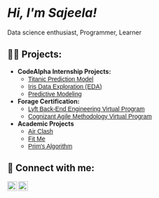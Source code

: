 <h1><i>Hi, I'm Sajeela!</i></h1>
Data science enthusiast, 
Programmer, 
Learner

<h2>👨‍💻 Projects:</h2>

<ul>
  <li><b>CodeAlpha Internship Projects:</b>
    <ul>
      <li><a href="https://github.com/saJeelakhan/CodeAlpha_Titanic_Classification_Model.git" style="font-family: Arial, sans-serif;">Titanic Prediction Model</a></li>
      <li><a href="https://github.com/saJeelakhan/CodeAlpha_Data_Exploration_Iris_dataset.git" style="font-family: Arial, sans-serif;">Iris Data Exploration (EDA)</a></li>
      <li><a href="https://github.com/saJeelakhan/CodeAlpha_Predictive_Modeling_with_Linear_Regression.git" style="font-family: Arial, sans-serif;">Predictive Modeling</a></li>
    </ul>
  </li>
  
  <li><b>Forage Certification:</b>
    <ul>
      <li><a href="https://github.com/saJeelakhan/forage-lyft-starter-repo.git" style="font-family: Arial, sans-serif;">Lyft Back-End Engineering Virtual Program</a></li>
      <li><a href="https://forage-uploads-prod.s3.amazonaws.com/completion-certificates/Cognizant/ZZswQd6xGydd758vz_Cognizant_3DbF57c8bNSSRRmAi_1688891819422_completion_certificate.pdf" style="font-family: Arial, sans-serif;">Cognizant Agile Methodology Virtual Program</a></li>
    </ul>
  </li>
  
  <li><b>Academic Projects</b>
    <ul>
      <li><a href="https://github.com/saJeelakhan/Air_Clash_Pygame.git" style="font-family: Arial, sans-serif;">Air Clash</a></li>
      <li><a href="https://github.com/saJeelakhan/Fit_Me_Java_swing.git" style="font-family: Arial, sans-serif;">Fit Me</a></li>
      <li><a href="https://github.com/saJeelakhan/Prims_Algorithm_Tutor.git" style="font-family: Arial, sans-serif;">Prim's Algorithm</a></li>
    </ul>
  </li>
</ul>

<h2> 🤳 Connect with me:</h2>

<a href="https://www.instagram.com/i_sajeela_k/" style="font-family: Arial, sans-serif;">
  <img align="left" alt="JoshMadakor | Instagram" width="22px" src="https://cdn.jsdelivr.net/npm/simple-icons@v3/icons/instagram.svg" />
</a>
<a href="https://www.linkedin.com/in/sajeela-khan-3a9949274/" style="font-family: Arial, sans-serif;">
  <img align="left" alt="JoshMadakor | LinkedIn" width="22px" src="https://cdn.jsdelivr.net/npm/simple-icons@v3/icons/linkedin.svg" />
</a>

